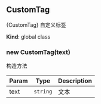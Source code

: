 <a name="CustomTag"></a>

## CustomTag
{CustomTag} 自定义标签

**Kind**: global class  
<a name="new_CustomTag_new"></a>

### new CustomTag(text)
构造方法


| Param | Type | Description |
| --- | --- | --- |
| text | <code>string</code> | 文本 |

